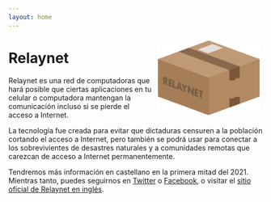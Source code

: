 ```yaml
---
layout: home
---
```


<img src="./custom-assets/logo.png" style="float:right; margin: 0.5em; max-width: 40%"/>

# Relaynet

Relaynet es una red de computadoras que hará posible que ciertas aplicaciones en tu celular o computadora mantengan la comunicación incluso si se pierde el acceso a Internet.

La tecnología fue creada para evitar que dictaduras censuren a la población cortando el acceso a Internet, pero también se podrá usar para conectar a los sobrevivientes de desastres naturales y a comunidades remotas que carezcan de acceso a Internet permanentemente.

Tendremos más información en castellano en la primera mitad del 2021. Mientras tanto, puedes seguirnos en [Twitter](https://twitter.com/RedRelaynet) o [Facebook](https://www.facebook.com/relaynet/), o visitar el [sitio oficial de Relaynet en inglés](https://relaynet.link/).
